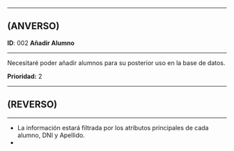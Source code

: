 ------------------
## (ANVERSO)

**ID**: 002 **Añadir Alumno**

----------------------------
Necesitaré poder añadir alumnos para su posterior uso en la base de datos.

**Prioridad:** 2

-----------------------
## (REVERSO)
------------------------
* La información estará filtrada por los atributos principales de cada alumno, DNI y Apellido.
*
